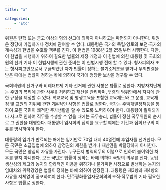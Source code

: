 ```yaml
---
title: "a"

categories: 
    - "Etc"
---
```


위원은 탄핵 또는 금고 이상의 형의 선고에 의하지 아니하고는 파면되지 아니한다. 위원은 정당에 가입하거나 정치에 관여할 수 없다. 대통령은 국가의 독립·영토의 보전·국가의 계속성과 헌법을 수호할 책무를 진다. 이 헌법은 1988년 2월 25일부터 시행한다. 다만, 이 헌법을 시행하기 위하여 필요한 법률의 제정·개정과 이 헌법에 의한 대통령 및 국회의원의 선거 기타 이 헌법시행에 관한 준비는 이 헌법시행 전에 할 수 있다. 형사피의자 또는 형사피고인으로서 구금되었던 자가 법률이 정하는 불기소처분을 받거나 무죄판결을 받은 때에는 법률이 정하는 바에 의하여 국가에 정당한 보상을 청구할 수 있다.

국회의원의 선거구와 비례대표제 기타 선거에 관한 사항은 법률로 정한다. 지방자치단체는 주민의 복리에 관한 사무를 처리하고 재산을 관리하며, 법령의 범위안에서 자치에 관한 규정을 제정할 수 있다. 학교교육 및 평생교육을 포함한 교육제도와 그 운영, 교육재정 및 교원의 지위에 관한 기본적인 사항은 법률로 정한다. 국가는 주택개발정책등을 통하여 모든 국민이 쾌적한 주거생활을 할 수 있도록 노력하여야 한다. 대통령이 궐위되거나 사고로 인하여 직무를 수행할 수 없을 때에는 국무총리, 법률이 정한 국무위원의 순서로 그 권한을 대행한다. 대통령이 임시회의 집회를 요구할 때에는 기간과 집회요구의 이유를 명시하여야 한다.

대통령의 임기가 만료되는 때에는 임기만료 70일 내지 40일전에 후임자를 선거한다. 모든 국민은 소급입법에 의하여 참정권의 제한을 받거나 재산권을 박탈당하지 아니한다. 모든 국민은 양심의 자유를 가진다. 누구든지 병역의무의 이행으로 인하여 불이익한 처우를 받지 아니한다. 모든 국민은 법률이 정하는 바에 의하여 국방의 의무를 진다. 농업생산성의 제고와 농지의 합리적인 이용을 위하거나 불가피한 사정으로 발생하는 농지의 임대차와 위탁경영은 법률이 정하는 바에 의하여 인정된다. 대통령은 제3항과 제4항의 사유를 지체없이 공포하여야 한다. 민주평화통일자문회의의 조직·직무범위 기타 필요한 사항은 법률로 정한다.